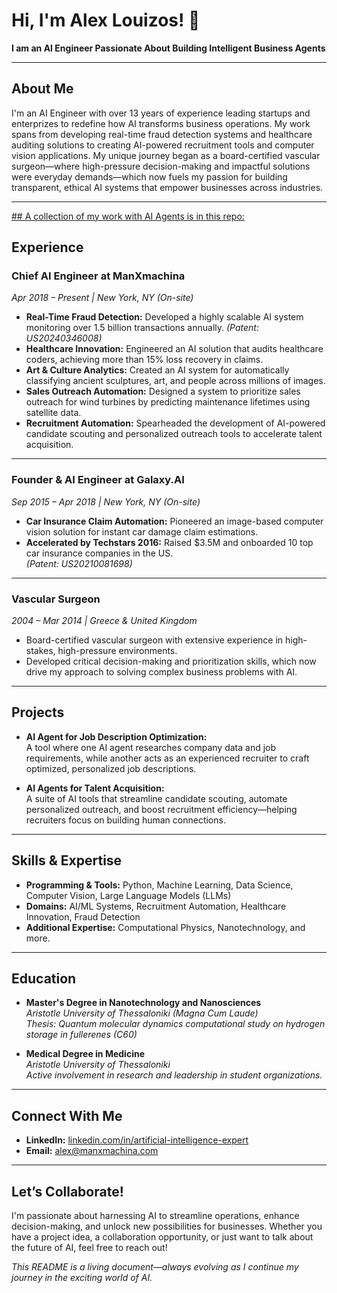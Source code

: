 # Hi, I'm Alex Louizos! 👋

**I am an AI Engineer Passionate About Building Intelligent Business Agents**

---

## About Me

I'm an AI Engineer with over 13 years of experience leading startups and enterprizes to redefine how AI transforms business operations. My work spans from developing real-time fraud detection systems and healthcare auditing solutions to creating AI-powered recruitment tools and computer vision applications. My unique journey began as a board-certified vascular surgeon—where high-pressure decision-making and impactful solutions were everyday demands—which now fuels my passion for building transparent, ethical AI systems that empower businesses across industries.

---

[## A collection of my work with AI Agents is in this repo:](https://github.com/alouisos/awesome-ai-agents)

## Experience

### **Chief AI Engineer at ManXmachina**  
*Apr 2018 – Present | New York, NY (On-site)*

- **Real-Time Fraud Detection:** Developed a highly scalable AI system monitoring over 1.5 billion transactions annually. *(Patent: US20240346008)*
- **Healthcare Innovation:** Engineered an AI solution that audits healthcare coders, achieving more than 15% loss recovery in claims.
- **Art & Culture Analytics:** Created an AI system for automatically classifying ancient sculptures, art, and people across millions of images.
- **Sales Outreach Automation:** Designed a system to prioritize sales outreach for wind turbines by predicting maintenance lifetimes using satellite data.
- **Recruitment Automation:** Spearheaded the development of AI-powered candidate scouting and personalized outreach tools to accelerate talent acquisition.

---

### **Founder & AI Engineer at Galaxy.AI**  
*Sep 2015 – Apr 2018 | New York, NY (On-site)*

- **Car Insurance Claim Automation:** Pioneered an image-based computer vision solution for instant car damage claim estimations.
- **Accelerated by Techstars 2016:** Raised $3.5M and onboarded 10 top car insurance companies in the US.  
  *(Patent: US20210081698)*

---

### **Vascular Surgeon**  
*2004 – Mar 2014 | Greece & United Kingdom*

- Board-certified vascular surgeon with extensive experience in high-stakes, high-pressure environments.
- Developed critical decision-making and prioritization skills, which now drive my approach to solving complex business problems with AI.

---

## Projects

- **AI Agent for Job Description Optimization:**  
  A tool where one AI agent researches company data and job requirements, while another acts as an experienced recruiter to craft optimized, personalized job descriptions.

- **AI Agents for Talent Acquisition:**  
  A suite of AI tools that streamline candidate scouting, automate personalized outreach, and boost recruitment efficiency—helping recruiters focus on building human connections.

---

## Skills & Expertise

- **Programming & Tools:** Python, Machine Learning, Data Science, Computer Vision, Large Language Models (LLMs)
- **Domains:** AI/ML Systems, Recruitment Automation, Healthcare Innovation, Fraud Detection
- **Additional Expertise:** Computational Physics, Nanotechnology, and more.

---

## Education

- **Master's Degree in Nanotechnology and Nanosciences**  
  *Aristotle University of Thessaloniki (Magna Cum Laude)*  
  *Thesis: Quantum molecular dynamics computational study on hydrogen storage in fullerenes (C60)*

- **Medical Degree in Medicine**  
  *Aristotle University of Thessaloniki*  
  *Active involvement in research and leadership in student organizations.*

---

## Connect With Me

- **LinkedIn:** [linkedin.com/in/artificial-intelligence-expert](https://www.linkedin.com/in/artificial-intelligence-expert)
- **Email:** [alex@manxmachina.com](mailto:alex@manxmachina.com)

---

## Let’s Collaborate!

I'm passionate about harnessing AI to streamline operations, enhance decision-making, and unlock new possibilities for businesses. Whether you have a project idea, a collaboration opportunity, or just want to talk about the future of AI, feel free to reach out!

*This README is a living document—always evolving as I continue my journey in the exciting world of AI.*
```
